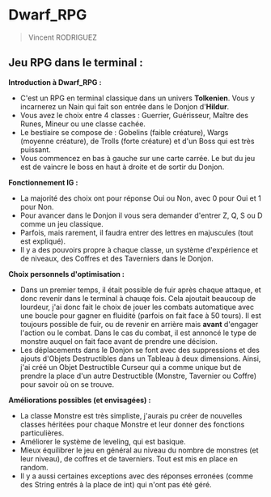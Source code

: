 # Dwarf_RPG
> Vincent RODRIGUEZ
## Jeu RPG dans le terminal :

**Introduction à Dwarf_RPG :**
* C'est un RPG en terminal classique dans un univers **Tolkenien**. Vous y incarnerez un Nain qui fait son entrée dans le Donjon d'**Hildur**.
* Vous avez le choix entre 4 classes : Guerrier, Guérisseur, Maître des Runes, Mineur ou une classe cachée.
* Le bestiaire se compose de : Gobelins (faible créature), Wargs (moyenne créature), de Trolls (forte créature) et d'un Boss qui est très puissant.
* Vous commencez en bas à gauche sur une carte carrée. Le but du jeu est de vaincre le boss en haut à droite et de sortir du Donjon.

**Fonctionnement IG :**
* La majorité des choix ont pour réponse Oui ou Non, avec 0 pour Oui et 1 pour Non.
* Pour avancer dans le Donjon il vous sera demander d'entrer Z, Q, S ou D comme un jeu classique.
* Parfois, mais rarement, il faudra entrer des lettres en majuscules (tout est expliqué).
* Il y a des pouvoirs propre à chaque classe, un système d'expérience et de niveaux, des Coffres et des Taverniers dans le Donjon.

**Choix personnels d'optimisation :**
* Dans un premier temps, il était possible de fuir après chaque attaque, et donc revenir dans le terminal à chauqe fois. Cela ajoutait beaucoup de lourdeur, j'ai donc fait le choix de jouer les combats automatique avec une boucle pour gagner en fluidité (parfois on fait face à 50 tours). Il est toujours possible de fuir, ou de revenir en arrière mais **avant** d'engager l'action ou le combat. Dans le cas du combat, il est annoncé le type de monstre auquel on fait face avant de prendre une décision.
* Les déplacements dans le Donjon se font avec des suppressions et des ajouts d'Objets Destructibles dans un Tableau à deux dimensions. Ainsi, j'ai créé un Objet Destructible Curseur qui a comme unique but de prendre la place d'un autre Destructible (Monstre, Tavernier ou Coffre) pour savoir où on se trouve.

**Améliorations possibles (et envisagées) :**
* La classe Monstre est très simpliste, j'aurais pu créer de nouvelles classes héritées pour chaque Monstre et leur donner des fonctions particulières.
* Améliorer le système de leveling, qui est basique.
* Mieux équilibrer le jeu en général au niveau du nombre de monstres (et leur niveau), de coffres et de taverniers. Tout est mis en place en random.
* Il y a aussi certaines exceptions avec des réponses erronées (comme des String entrés à la place de int) qui n'ont pas été géré.

